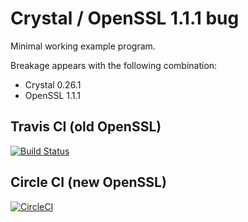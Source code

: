 # Crystal / OpenSSL 1.1.1 bug

Minimal working example program.

Breakage appears with the following combination:
 - Crystal 0.26.1
 - OpenSSL 1.1.1

## Travis CI (old OpenSSL)

[![Build Status](https://travis-ci.com/t-richards/crystal-https.svg?branch=master)](https://travis-ci.com/t-richards/crystal-https)

## Circle CI (new OpenSSL)

[![CircleCI](https://circleci.com/gh/t-richards/crystal-https.svg?style=svg)](https://circleci.com/gh/t-richards/crystal-https)
